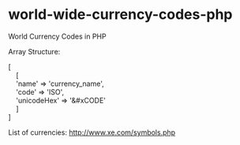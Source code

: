 # world-wide-currency-codes-php
World Currency Codes in PHP

Array Structure:

[<br>
  &nbsp;&nbsp;&nbsp;&nbsp;[
   <br>&nbsp;&nbsp;&nbsp;&nbsp;'name' => 'currency_name',<br>
    &nbsp;&nbsp;&nbsp;&nbsp;'code' => 'ISO',<br>
    &nbsp;&nbsp;&nbsp;&nbsp;'unicodeHex' => '&#xCODE'<br>
  &nbsp;&nbsp;&nbsp;&nbsp;]<br>
]


List of currencies: http://www.xe.com/symbols.php

